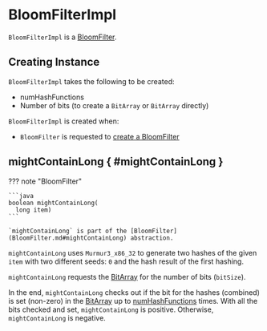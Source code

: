 # BloomFilterImpl

`BloomFilterImpl` is a [BloomFilter](BloomFilter.md).

## Creating Instance

`BloomFilterImpl` takes the following to be created:

* <span id="numHashFunctions"> numHashFunctions
* <span id="numBits"><span id="bits"> Number of bits (to create a `BitArray` or `BitArray` directly)

`BloomFilterImpl` is created when:

* `BloomFilter` is requested to [create a BloomFilter](BloomFilter.md#create)

## mightContainLong { #mightContainLong }

??? note "BloomFilter"

    ```java
    boolean mightContainLong(
      long item)
    ```

    `mightContainLong` is part of the [BloomFilter](BloomFilter.md#mightContainLong) abstraction.

`mightContainLong` uses `Murmur3_x86_32` to generate two hashes of the given `item` with two different seeds: `0` and the hash result of the first hashing.

`mightContainLong` requests the [BitArray](#bits) for the number of bits (`bitSize`).

In the end, `mightContainLong` checks out if the bit for the hashes (combined) is set (non-zero) in the [BitArray](#bits) up to [numHashFunctions](#numHashFunctions) times.
With all the bits checked and set, `mightContainLong` is positive. Otherwise, `mightContainLong` is negative.
